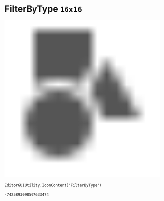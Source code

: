 # FilterByType `16x16`
<img src="/img/FilterByType.png" width=512 height=512>

``` CSharp
EditorGUIUtility.IconContent("FilterByType")
```
```
-7425893098507633474
```
